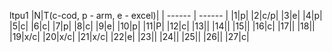 ltpu1
|N|T(c-cod, p - arm, e - excel)|
| ------ | ------ |
|1|p|
|2|c/p|
|3|e|
|4|p|
|5|c|
|6|с|
|7|p|
|8|c|
|9|e|
|10|p|
|11|P|
|12|c|
|13||
|14||
|15||
|16|c|
|17||
|18||
|19|x/c|
|20|x/c|
|21|x/c|
|22|e|
|23||
|24||
|25||
|26||
|27|c|

